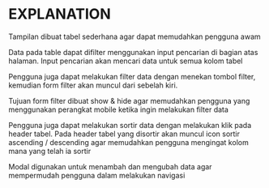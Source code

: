 # EXPLANATION

Tampilan dibuat tabel sederhana agar dapat memudahkan pengguna awam

Data pada table dapat difilter menggunakan input pencarian di bagian atas halaman. Input pencarian akan mencari data untuk semua kolom tabel

Pengguna juga dapat melakukan filter data dengan menekan tombol filter, kemudian form filter akan muncul dari sebelah kiri.

Tujuan form filter dibuat show & hide agar memudahkan pengguna yang menggunakan perangkat mobile ketika ingin melakukan filter data

Pengguna juga dapat melakukan sortir data dengan melakukan klik pada header tabel. Pada header tabel yang disortir akan muncul icon sortir ascending / descending agar memudahkan pengguna mengingat kolom mana yang telah ia sortir

Modal digunakan untuk menambah dan mengubah data agar mempermudah pengguna dalam melakukan navigasi
